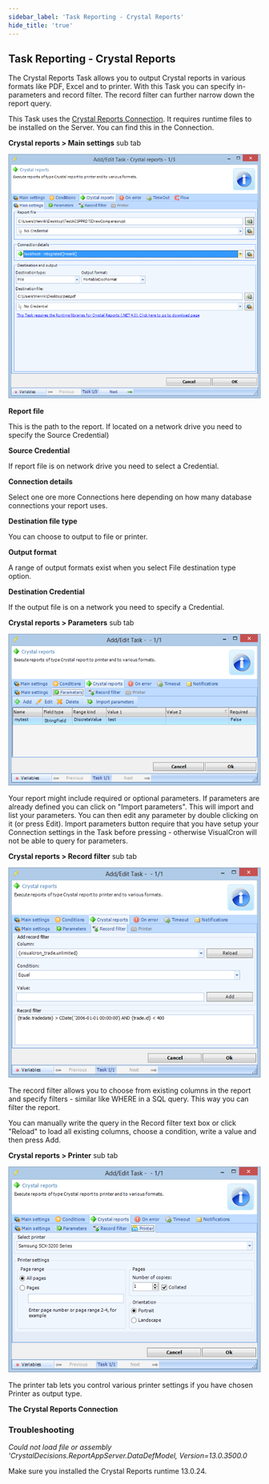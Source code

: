 ```yaml
---
sidebar_label: 'Task Reporting - Crystal Reports'
hide_title: 'true'
---
```


## Task Reporting - Crystal Reports

The Crystal Reports Task allows you to output Crystal reports in various formats like PDF, Excel and to printer. With this Task you can specify in-parameters and record filter. The record filter can further narrow down the report query.
 
This Task uses the [Crystal Reports Connection](connection-crystalreports). It requires runtime files to be installed on the Server. You can find this in the Connection.
 
**Crystal reports > Main settings** sub tab

![](../../../static/img/clip0sdfgdggfgffg049.png)

**Report file**

This is the path to the report. If located on a network drive you need to specify the Source Credential)
 
**Source Credential**

If report file is on network drive you need to select a Credential.
 
**Connection details**

Select one ore more Connections here depending on how many database connections your report uses.
 
**Destination file type**

You can choose to output to file or printer.
 
**Output format**

A range of output formats exist when you select File destination type option.
 
**Destination Credential**

If the output file is on a network you need to specify a Credential.
 
**Crystal reports > Parameters** sub tab

![](../../../static/img/crparameters.png)

Your report might include required or optional parameters. If parameters are already defined you can click on "Import parameters". This will import and list your parameters. You can then edit any parameter by double clicking on it (or press Edit). Import parameters button require that you have setup your Connection settings in the Task before pressing - otherwise VisualCron will not be able to query for parameters.
 
**Crystal reports > Record filter** sub tab

![](../../../static/img/cr_recordfilter.png)

The record filter allows you to choose from existing columns in the report and specify filters - similar like WHERE in a SQL query. This way you can filter the report.
 
You can manually write the query in the Record filter text box or click "Reload" to load all existing columns, choose a condition, write a value and then press Add.
 
**Crystal reports > Printer** sub tab

![](../../../static/img/cr_printer.png)

The printer tab lets you control various printer settings if you have chosen Printer as output type.
 
**The Crystal Reports Connection**
 
### Troubleshooting
 
*Could not load file or assembly 'CrystalDecisions.ReportAppServer.DataDefModel, Version=13.0.3500.0*

Make sure you installed the Crystal Reports runtime 13.0.24.